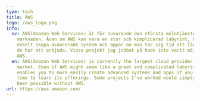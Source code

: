 ```yaml
---
type: tech
title: AWS
logo: /aws_logo.png
info:
  sv: AWS(Amazon Web Services) är för nuvarande den största molntjänsten på
    marknaden. Även om AWS kan vara en stor och komplicerad labyrint, kan man
    enkelt skapa avancerade system och appar om man tar sig tid att lära sig det
    de har att erbjuda. Vissa projekt jag jobbat på hade inte varit möjliga utan
    AWS.
  en: AWS(Amazon Web Services) is currently the largest cloud provider on the
    market. Even if AWS might seem like a great and complicated labyrinth, it
    enables you to more easily create advanced systems and apps if you take the
    time to learn its offerings. Some projects I've worked would simply not have
    been possible without AWS.
url: https://aws.amazon.com/
---
```


